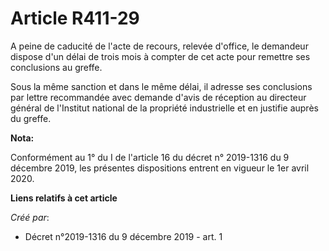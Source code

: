# Article R411-29

A peine de caducité de l'acte de recours, relevée d'office, le demandeur dispose d'un délai de trois mois à compter de cet
acte pour remettre ses conclusions au greffe.

Sous la même sanction et dans le même délai, il adresse ses conclusions par lettre recommandée avec demande d'avis de
réception au directeur général de l'Institut national de la propriété industrielle et en justifie auprès du greffe.

**Nota:**

Conformément au 1° du I de l'article 16 du décret n° 2019-1316 du 9 décembre 2019, les présentes dispositions entrent en
vigueur le 1er avril 2020.

**Liens relatifs à cet article**

_Créé par_:

  - Décret n°2019-1316 du 9 décembre 2019 - art. 1

